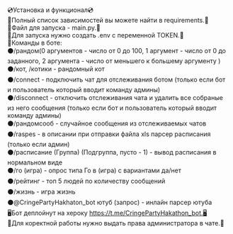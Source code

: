 💿Установка и функционал💿 <br>
📝Полный список зависимостей вы можете найти в requirements.📝<br>
📝Файл для запуска - main.py.📝<br>
📝Для запуска нужно создать .env с переменной TOKEN.📝<br>
🤖Команды в боте:<br>
⚫/рандом(0 аргументов - число от 0 до 100, 1 аргумент - число от 0 до заданного, 2 аргумента - число от меньшего к большему аргументу )<br>
⚫/кот, /котики - рандомный кот<br>
⚫/connect - подключить чат для отслеживания ботом (только если бот и пользователь который вводит команду админы)<br>
⚫/disconnect - отключить отслеживания чата и удалить все собраные из него сообщения (только если бот и пользователь который вводит команду админы)<br>
⚫/рандомсооб - случайное сообщения из отслеживаемых чатов<br>
⚫/raspes - в описании при отправки файла xls парсер расписания (только если админ)<br>
⚫/расписание (Группа) (Подгруппа, пусто - 1) - вывод расписания в нормальном виде<br>
⚫/го (игра) - опрос типа Го в (игра) с вариантами да/нет<br>
⚫/рейтинг - топ 5 людей по количеству сообщений<br>
⚫/жизнь - игра жизнь<br>
⚫@CringePartyHakhaton_bot ютуб (запрос) - инлайн парсер ютуба<br>
🖥Бот деплойнут на хероку https://t.me/CringePartyHakathon_bot.🖥<br>
🤖Для коректной работы нужно выдать права администратора в чате.🤖<br>

